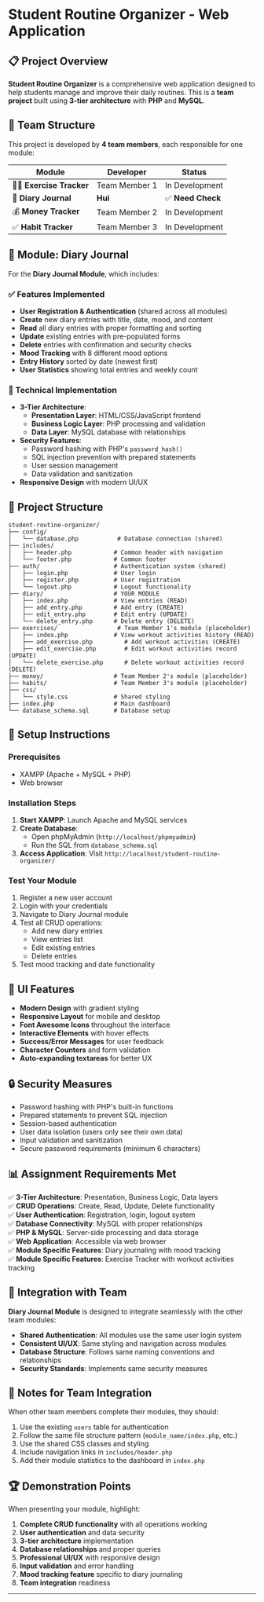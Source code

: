 # Student Routine Organizer - Web Application

## 📋 Project Overview

**Student Routine Organizer** is a comprehensive web application designed to help students manage and improve their daily routines. This is a **team project** built using **3-tier architecture** with **PHP** and **MySQL**.

## 👥 Team Structure

This project is developed by **4 team members**, each responsible for one module:

| Module | Developer | Status |
|--------|-----------|---------|
| 🏃‍♂️ **Exercise Tracker** | Team Member 1 | In Development |
| 📖 **Diary Journal** | **Hui** | ✅ **Need Check** |
| 💰 **Money Tracker** | Team Member 2 | In Development |
| ✅ **Habit Tracker** | Team Member 3 | In Development |

## 🎯 Module: Diary Journal

For the **Diary Journal Module**, which includes:

### ✅ Features Implemented
- **User Registration & Authentication** (shared across all modules)
- **Create** new diary entries with title, date, mood, and content
- **Read** all diary entries with proper formatting and sorting
- **Update** existing entries with pre-populated forms
- **Delete** entries with confirmation and security checks
- **Mood Tracking** with 8 different mood options
- **Entry History** sorted by date (newest first)
- **User Statistics** showing total entries and weekly count

### 🔧 Technical Implementation
- **3-Tier Architecture**:
  - **Presentation Layer**: HTML/CSS/JavaScript frontend
  - **Business Logic Layer**: PHP processing and validation
  - **Data Layer**: MySQL database with relationships
- **Security Features**:
  - Password hashing with PHP's `password_hash()`
  - SQL injection prevention with prepared statements
  - User session management
  - Data validation and sanitization
- **Responsive Design** with modern UI/UX

## 📁 Project Structure

```
student-routine-organizer/
├── config/
│   └── database.php           # Database connection (shared)
├── includes/
│   ├── header.php            # Common header with navigation
│   └── footer.php            # Common footer
├── auth/                     # Authentication system (shared)
│   ├── login.php             # User login
│   ├── register.php          # User registration
│   └── logout.php            # Logout functionality
├── diary/                    # YOUR MODULE
│   ├── index.php             # View entries (READ)
│   ├── add_entry.php         # Add entry (CREATE)
│   ├── edit_entry.php        # Edit entry (UPDATE)
│   └── delete_entry.php      # Delete entry (DELETE)
├── exercises/                 # Team Member 1's module (placeholder)
│   ├── index.php             # View workout activities history (READ)
│   ├── add_exercise.php         # Add workout activities (CREATE)
│   ├── edit_exercise.php        # Edit workout activities record (UPDATE)
│   └── delete_exercise.php      # Delete workout activities record (DELETE)
├── money/                    # Team Member 2's module (placeholder)
├── habits/                   # Team Member 3's module (placeholder)
├── css/
│   └── style.css             # Shared styling
├── index.php                 # Main dashboard
└── database_schema.sql       # Database setup
```

## 🚀 Setup Instructions

### Prerequisites
- XAMPP (Apache + MySQL + PHP)
- Web browser

### Installation Steps
1. **Start XAMPP**: Launch Apache and MySQL services
2. **Create Database**: 
   - Open phpMyAdmin (`http://localhost/phpmyadmin`)
   - Run the SQL from `database_schema.sql`
3. **Access Application**: Visit `http://localhost/student-routine-organizer/`

### Test Your Module
1. Register a new user account
2. Login with your credentials
3. Navigate to Diary Journal module
4. Test all CRUD operations:
   - Add new diary entries
   - View entries list
   - Edit existing entries
   - Delete entries
5. Test mood tracking and date functionality

## 🎨 UI Features

- **Modern Design** with gradient styling
- **Responsive Layout** for mobile and desktop
- **Font Awesome Icons** throughout the interface
- **Interactive Elements** with hover effects
- **Success/Error Messages** for user feedback
- **Character Counters** and form validation
- **Auto-expanding textareas** for better UX

## 🔒 Security Measures

- Password hashing with PHP's built-in functions
- Prepared statements to prevent SQL injection
- Session-based authentication
- User data isolation (users only see their own data)
- Input validation and sanitization
- Secure password requirements (minimum 6 characters)

## 📊 Assignment Requirements Met

✅ **3-Tier Architecture**: Presentation, Business Logic, Data layers  
✅ **CRUD Operations**: Create, Read, Update, Delete functionality  
✅ **User Authentication**: Registration, login, logout system  
✅ **Database Connectivity**: MySQL with proper relationships  
✅ **PHP & MySQL**: Server-side processing and data storage  
✅ **Web Application**: Accessible via web browser  
✅ **Module Specific Features**: Diary journaling with mood tracking  
✅ **Module Specific Features**: Exercise Tracker with workout activities tracking  

## 🤝 Integration with Team

**Diary Journal Module** is designed to integrate seamlessly with the other team modules:

- **Shared Authentication**: All modules use the same user login system
- **Consistent UI/UX**: Same styling and navigation across modules
- **Database Structure**: Follows same naming conventions and relationships
- **Security Standards**: Implements same security measures

## 📝 Notes for Team Integration

When other team members complete their modules, they should:
1. Use the existing `users` table for authentication
2. Follow the same file structure pattern (`module_name/index.php`, etc.)
3. Use the shared CSS classes and styling
4. Include navigation links in `includes/header.php`
5. Add their module statistics to the dashboard in `index.php`

## 🏆 Demonstration Points

When presenting your module, highlight:
1. **Complete CRUD functionality** with all operations working
2. **User authentication** and data security
3. **3-tier architecture** implementation
4. **Database relationships** and proper queries
5. **Professional UI/UX** with responsive design
6. **Input validation** and error handling
7. **Mood tracking feature** specific to diary journaling
8. **Team integration** readiness

---
